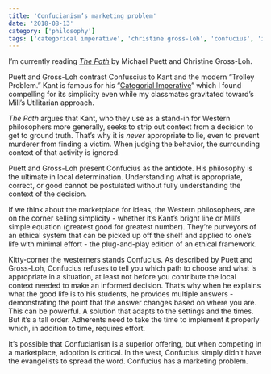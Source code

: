 ```yaml
---
title: 'Confucianism’s marketing problem'
date: '2018-08-13'
category: ['philosophy']
tags: ['categorical imperative', 'christine gross-loh', 'confucius', 'immanuel kant', 'marketplace of ideas', 'michael puett']
---
```


I’m currently reading *[The Path](https://smile.amazon.com/Path-Chinese-Philosophers-Teach-About/dp/1476777845?sa-no-redirect=1)* by Michael Puett and Christine Gross-Loh. 

Puett and Gross-Loh contrast Confuscius to Kant and the modern “Trolley Problem.” Kant is famous for his “[Categorial Imperative](https://en.wikipedia.org/wiki/Categorical_imperative)” which I found compelling for its simplicity even while my classmates gravitated toward’s Mill’s Utilitarian approach.

*The Path* argues that Kant, who they use as a stand-in for Western philosophers more generally, seeks to strip out context from a decision to get to ground truth. That’s why it is *never* appropriate to lie, even to prevent murderer from finding a victim. When judging the behavior, the surrounding context of that activity is ignored.

Puett and Gross-Loh present Confucius as the antidote. His philosophy is the ultimate in local determination. Understanding what is appropriate, correct, or good cannot be postulated without fully understanding the context of the decision.

If we think about the marketplace for ideas, the Western philosophers, are on the corner selling simplicity - whether it’s Kant’s bright line or Mill’s simple equation (greatest good for greatest number). They’re purveyors of an ethical system that can be picked up off the shelf and applied to one’s life with minimal effort - the plug-and-play edition of an ethical framework.

Kitty-corner the westerners stands Confucius. As described by Puett and Gross-Loh, Confucius refuses to tell you which path to choose and what is appropriate in a situation, at least not before you contribute the local context needed to make an informed decision. That’s why when he explains what the good life is to his students, he provides multiple answers - demonstrating the point that the answer changes based on where you are. This can be powerful. A solution that adapts to the settings and the times. But it’s a tall order. Adherents need to take the time to implement it properly which, in addition to time, requires effort.

It’s possible that Confucianism is a superior offering, but when competing in a marketplace, adoption is critical. In the west, Confucius simply didn’t have the evangelists to spread the word. Confucius has a marketing problem.